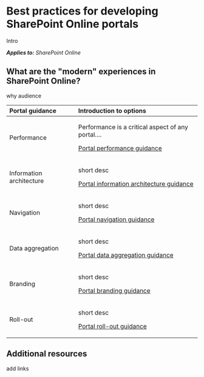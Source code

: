 # Best practices for developing SharePoint Online portals

Intro

_**Applies to:** SharePoint Online_

## What are the "modern" experiences in SharePoint Online?
<a name="sectionSection0"> </a>

why
audience

|**Portal guidance**|**Introduction to options**|
|:-----|:-----|
|Performance|<p>Performance is a critical aspect of any portal....</p><p>[Portal performance guidance](portal-performance.md)</p>|
|Information architecture|<p>short desc</p><p>[Portal information architecture guidance](portal-information-architecture.md)</p>|
|Navigation|<p>short desc</p><p>[Portal navigation guidance](portal-navigation.md)</p>|
|Data aggregation|<p>short desc</p><p>[Portal data aggregation guidance](portal-data-aggregation.md)</p>|
|Branding|<p>short desc</p><p>[Portal branding guidance](portal-branding.md)</p>|
|Roll-out|<p>short desc</p><p>[Portal roll-out guidance](portal-rollout.md)</p>|


## Additional resources
<a name="bk_addresources"> </a>

add links